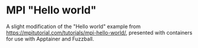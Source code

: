# MPI "Hello world"

A slight modification of the "Hello world" example from https://mpitutorial.com/tutorials/mpi-hello-world/,
presented with containers for use with Apptainer and Fuzzball.
